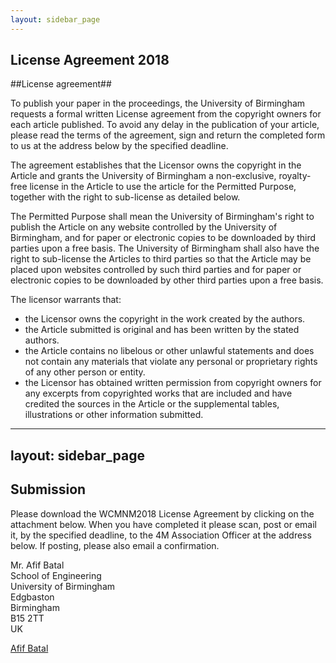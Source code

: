 ```yaml
---
layout: sidebar_page
---
```


## License Agreement 2018

<!--break-->##License agreement##

To publish your paper in the proceedings, the University of Birmingham requests a formal written License agreement from the copyright owners for each article published. To avoid any delay in the publication of your article, please read the terms of the agreement, sign and return the completed form to us at the address below by the specified deadline.

The agreement establishes that the Licensor owns the copyright in the Article and grants the University of Birmingham a non-exclusive, royalty-free license in the Article to use the article for the Permitted Purpose, together with the right to sub-license as detailed below. 

The Permitted Purpose shall mean the University of Birmingham's right to publish the Article on any website controlled by the University of Birmingham, and for paper or electronic copies to be downloaded by third parties upon a free basis. The University of Birmingham shall also have the right to sub-license the Articles to third parties so that the Article may be placed upon websites controlled by such third parties and for paper or electronic copies to be downloaded by other third parties upon a free basis.

The licensor warrants that:  

 * the Licensor owns the copyright in the work created by the  authors.  
 * the Article submitted is original and has been written by the stated authors.  
 * the Article contains no libelous or other unlawful statements and does not contain any materials that violate any personal or proprietary rights of any other person or entity. 
 * the Licensor has obtained written permission from copyright owners for any excerpts from copyrighted works that are included and have credited the sources in  the Article or  the supplemental tables, illustrations or other information submitted. 

---
layout: sidebar_page
---

## Submission


Please download the WCMNM2018 License Agreement by clicking on the attachment below. When you have completed it please scan, post or email it, by the specified deadline, to the 4M Association Officer at the address below. If posting, please also email a confirmation.

Mr. Afif Batal<br /> School of Engineering<br  /> University of Birmingham<br /> Edgbaston<br /> Birmingham<br /> B15 2TT<br /> UK   



<a href=mailto:bxa361@student.bham.ac.uk>Afif Batal</a>